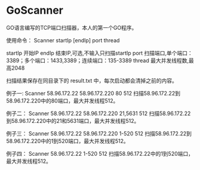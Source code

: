 GoScanner
=========

GO语言编写的TCP端口扫描器，本人的第一个GO程序。

使用命令：
Scanner startIp [endIp] port thread

startIp  开始IP
endIp  结束IP,可选,不输入只扫描startIp
port  扫描端口,单个端口：3389；多个端口：1433,3389；连续端口：135-3389
thread  最大并发线程数,最高2048

扫描结果保存在同目录下的 result.txt 中，每次启动都会清掉之前的内容。


例子一: 
Scanner 58.96.172.22 58.96.172.220 80 512
扫描58.96.172.22到58.96.172.220中的80端口，最大并发线程512。

例子二： 
Scanner 58.96.172.22 58.96.172.220 21,5631 512
扫描58.96.172.22到58.96.172.220中的21和5631端口，最大并发线程512。

例子三： 
Scanner 58.96.172.22 58.96.172.220 1-520 512
扫描58.96.172.22到58.96.172.220中的1到520端口，最大并发线程512。

例子四： 
Scanner 58.96.172.22 1-520 512
扫描58.96.172.22中的1到520端口，最大并发线程512。
